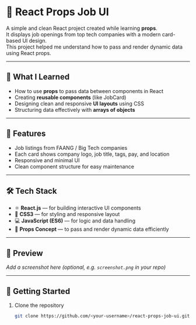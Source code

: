 # 🎯 React Props Job UI

A simple and clean React project created while learning **props**.  
It displays job openings from top tech companies with a modern card-based UI design.  
This project helped me understand how to pass and render dynamic data using React props.

---

## 🧠 What I Learned
- How to use **props** to pass data between components in React  
- Creating **reusable components** (like JobCard)  
- Designing clean and responsive **UI layouts** using CSS  
- Structuring data effectively with **arrays of objects**

---

## 💼 Features
- Job listings from FAANG / Big Tech companies  
- Each card shows company logo, job title, tags, pay, and location  
- Responsive and minimal UI  
- Clean component structure for easy maintenance  

---

## 🛠️ Tech Stack
- ⚛️ **React.js** — for building interactive UI components  
- 🎨 **CSS3** — for styling and responsive layout  
- 💻 **JavaScript (ES6)** — for logic and data handling  
- 🧩 **Props Concept** — to pass and render dynamic data efficiently  

---

## 📸 Preview
_Add a screenshot here (optional, e.g. `screenshot.png` in your repo)_

---

## 🚀 Getting Started

1. Clone the repository  
   ```bash
   git clone https://github.com/<your-username>/react-props-job-ui.git
